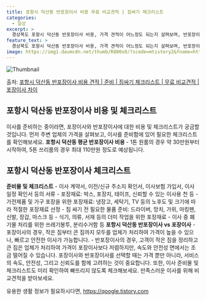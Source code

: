 ```yaml
---
title: 포항시 덕산동 반포장이사 비용 무료 비교견적 | 짐싸기 체크리스트
categories:
  - 일상
excerpt: >
  경상북도 포항시 덕산동 반포장이사 비용, 가격 견적이 어느정도 되는지 살펴보며, 반포장이사를 준비함에 있어 짐싸기 준비 체크리스트가 무엇인지 보겠습니다. 마지막으로 포장이사와 차이점을 통해 무료 비교견적으로 어떤 것이 더 합리적인 선택인지 공유 드립니다.포항시 덕산동 포장이사 견적 샘플 보기 👈 클릭포항시 덕산동 포장이사 가격 살펴보기 👈 클릭포항시 덕산동 반포장이사 평균 이사 비용평수포항시 덕산동 평균 이사 비용원룸 이사9평 이하 (1톤)30만원~투룸/쓰리룸 이사16평 ~ 20평 (2.5톤)80만원~쓰리룸 이사21평 (5톤) ~110만원~우리집 무료 이사견적 받기 👈 클릭포장 vs 반포장: 주요 차이점이사 방법에 따라 포장과 반포장의 가장 큰 차이점은 무게와 작업 범위에 따른 이사비용 및 작업 분..
feature_text: >
  경상북도 포항시 덕산동 반포장이사 비용, 가격 견적이 어느정도 되는지 살펴보며, 반포장이사를 준비함에 있어 짐싸기 준비 체크리스트가 무엇인지 보겠습니다. 마지막으로 포장이사와 차이점을 통해 무료 비교견적으로 어떤 것이 더 합리적인 선택인지 공유 드립니다.포항시 덕산동 포장이사 견적 샘플 보기 👈 클릭포항시 덕산동 포장이사 가격 살펴보기 👈 클릭포항시 덕산동 반포장이사 평균 이사 비용평수포항시 덕산동 평균 이사 비용원룸 이사9평 이하 (1톤)30만원~투룸/쓰리룸 이사16평 ~ 20평 (2.5톤)80만원~쓰리룸 이사21평 (5톤) ~110만원~우리집 무료 이사견적 받기 👈 클릭포장 vs 반포장: 주요 차이점이사 방법에 따라 포장과 반포장의 가장 큰 차이점은 무게와 작업 범위에 따른 이사비용 및 작업 분..
image: https://img1.daumcdn.net/thumb/R800x0/?scode=mtistory2&fname=https%3A%2F%2Fblog.kakaocdn.net%2Fdn%2FbS1qb2%2FbtsHealO6VB%2FyOkllntP671uR6tUUxzyTK%2Fimg.webp
---
```


![Thumbnail](https://img1.daumcdn.net/thumb/R800x0/?scode=mtistory2&fname=https%3A%2F%2Fblog.kakaocdn.net%2Fdn%2FbS1qb2%2FbtsHealO6VB%2FyOkllntP671uR6tUUxzyTK%2Fimg.webp)

<p>출처: <a href="https://qoogle.tistory.com/9480" rel="dofollow">포항시 덕산동 반포장이사 비용 견적 | 준비 | 짐싸기 체크리스트 | 무료 비교견적 | 포장이사 차이</a> </p>

## 포항시 덕산동 반포장이사 비용 및 체크리스트

이사를 준비하는 중이라면, 포장이사와 반포장이사에 대한 비용 및 체크리스트가 궁금할 것입니다. 먼저 주변 업체의 가격을 살펴보고, 이사를
준비함에 있어 필요한 체크리스트를 확인해보세요. **포항시 덕산동 평균 반포장이사 비용** \- 1톤 원룸의 경우 약 30만원부터 시작하여,
5톤 쓰리룸의 경우 최대 110만원 정도로 예상됩니다.

## 포항시 덕산동 반포장이사 체크리스트

**준비물 및 체크리스트** \- 이사 계약서, 이전/신규 주소지 확인서, 이사보험 가입서, 이사 일정 확인서 등의 서류 \- 포장재료:
박스, 포장지, 테이프, 신뢰할 수 있는 이사용 천 등 \- 가전제품 및 가구 포장을 위한 포장재료: 냉장고, 세탁기, TV 등의 노후도 및
크기에 따라 적절한 포장재료 선정 \- 짐 싸기 전 필요한 물품 준비: 드라이버, 망치, 가위, 마킹펜, 신발, 장갑, 마스크 등 \-
식기, 의류, 서재 등의 더미 작업을 위한 포장재료 \- 이사 중 폐기물 처리를 위한 쓰레기봉투, 분리수거함 등 **포항시 덕산동 반포장이사
vs 포장이사** \- 포장이사의 경우, 작은 짐부터 큰 짐까지 모두를 업체가 처리하여 가격이 높을 수 있으나, 빠르고 안전한 이사가
가능합니다. \- 반포장이사의 경우, 고객이 작은 짐을 정리하고 큰 짐은 업체가 처리하여 가격이 포장이사보다 저렴하지만, 속도와 안전성
면에서는 조금 떨어질 수 있습니다. 포장이사와 반포장이사를 선택할 때는 가격 뿐만 아니라, 서비스의 속도, 안전성, 그리고 신뢰도를 함께
고려하는 것이 중요합니다. 또한, 이사 준비물 및 체크리스트도 미리 확인하여 빠뜨리지 않도록 체크해보세요. 만족스러운 이사를 위해 비교견적을
받아보세요.

 

유용한 생활 정보가 필요하시다면, <a href="https://qoogle.tistory.com" rel="dofollow">https://qoogle.tistory.com</a>


